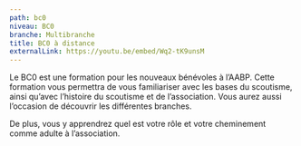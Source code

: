 ```yaml
---
path: bc0
niveau: BC0
branche: Multibranche
title: BC0 à distance
externalLink: https://youtu.be/embed/Wq2-tK9unsM
---
```

Le BC0 est une formation pour les nouveaux bénévoles à l’AABP. Cette formation vous permettra de vous familiariser avec les bases du scoutisme, ainsi qu’avec l’histoire du scoutisme et de l’association. Vous aurez aussi l’occasion de découvrir les différentes branches.

De plus, vous y apprendrez quel est votre rôle et votre cheminement comme adulte à l’association.